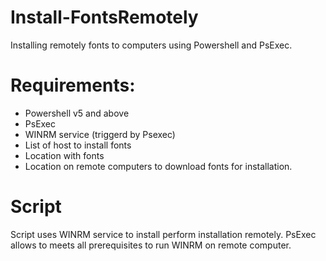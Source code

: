 # Install-FontsRemotely
Installing remotely fonts to computers using Powershell and PsExec.

# Requirements:

- Powershell v5 and above
- PsExec
- WINRM service (triggerd by Psexec) 
- List of host to install fonts
- Location with fonts
- Location on remote computers to download fonts for installation.

# Script

Script uses WINRM service to install perform installation remotely. 
PsExec allows to meets all prerequisites to run WINRM on remote computer. 
